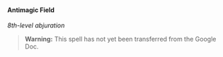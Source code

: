 #### Antimagic Field
<!-- markdownlint-disable-next-line no-emphasis-as-heading -->
_8th-level abjuration_

> **Warning:**
> This spell has not yet been transferred from the Google Doc.
